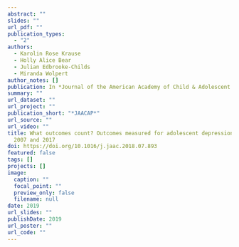 ```yaml
---
abstract: ""
slides: ""
url_pdf: ""
publication_types:
  - "2"
authors:
  - Karolin Rose Krause
  - Holly Alice Bear
  - Julian Edbrooke-Childs
  - Miranda Wolpert
author_notes: []
publication: In *Journal of the American Academy of Child & Adolescent Psychiatry*
summary: ""
url_dataset: ""
url_project: ""
publication_short: "*JAACAP*"
url_source: ""
url_video: ""
title: What outcomes count? Outcomes measured for adolescent depression between
  2007 and 2017
doi: https://doi.org/10.1016/j.jaac.2018.07.893
featured: false
tags: []
projects: []
image:
  caption: ""
  focal_point: ""
  preview_only: false
  filename: null
date: 2019
url_slides: ""
publishDate: 2019
url_poster: ""
url_code: ""
---
```


